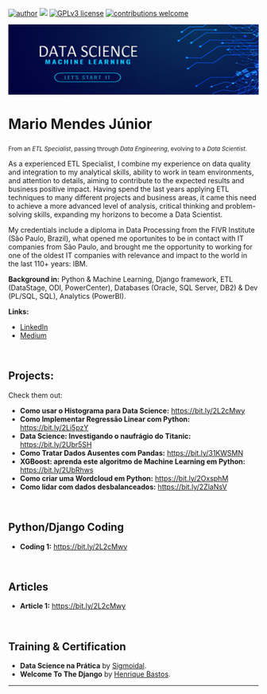 [![author](https://img.shields.io/badge/author-mariomendesjr-red.svg)](https://www.linkedin.com/in/mariomendesjr) [![](https://img.shields.io/badge/python-3.7+-blue.svg)](https://www.python.org/downloads/release/python-365/) [![GPLv3 license](https://img.shields.io/badge/License-GPLv3-blue.svg)](http://perso.crans.org/besson/LICENSE.html) [![contributions welcome](https://img.shields.io/badge/contributions-welcome-brightgreen.svg?style=flat)](https://github.com/mariomendesjr/mj_data_science/issues)

<p align="center">
  <img src="https://github.com/mariomendesjr/mj_data_science/blob/main/Banner_repo_v3.PNG" >
</p>

# Mario Mendes Júnior
<sub>From an *ETL Specialist*, passing through *Data Engineering*, evolving to a *Data Scientist*.</sub>

As a experienced ETL Specialist, I combine my experience on data quality and integration to my analytical skills, ability to work in team environments, and attention to details, aiming to contribute to the expected results and business positive impact. Having spend the last years applying ETL techniques to many different projects and business areas, it came this need to achieve a more advanced level of analysis, critical thinking and problem-solving skills, expanding my horizons to become a Data Scientist.

My credentials include a diploma in Data Processing from the FIVR Institute (São Paulo, Brazil), what opened me oportunites to be in contact with IT companies from São Paulo, and brought me the opportunity to working for one of the oldest IT companies with relevance and impact to the world in the last 110+ years: IBM.

**Background in:** Python & Machine Learning, Django framework, ETL (DataStage, ODI, PowerCenter), Databases (Oracle, SQL Server, DB2) & Dev (PL/SQL, SQL), Analytics (PowerBI).

**Links:**
* <a href="https://www.linkedin.com/in/mariomendesjr" target="_blank" rel="noopener noreferrer">LinkedIn</a>
* <a href="https://www.medium.com/@mario.mendesjr" target="_blank" rel="noopener noreferrer">Medium</a>
<br>

## Projects:
Check them out:
* **Como usar o Histograma para Data Science:** https://bit.ly/2L2cMwy
* **Como Implementar Regressão Linear com Python:** https://bit.ly/2Li5pzY
* **Data Science: Investigando o naufrágio do Titanic:** https://bit.ly/2Ubr5SH
* **Como Tratar Dados Ausentes com Pandas:** https://bit.ly/31KWSMN
* **XGBoost: aprenda este algoritmo de Machine Learning em Python:** https://bit.ly/2UbRhws
* **Como criar uma Wordcloud em Python:** https://bit.ly/2OxsphM
* **Como lidar com dados desbalanceados:** https://bit.ly/2ZlaNsV
<br>

## Python/Django Coding
* **Coding 1:** https://bit.ly/2L2cMwy
<br>

## Articles
* **Article 1:** https://bit.ly/2L2cMwy
<br>

## Training & Certification
* **Data Science na Prática** by <a href="https://sigmoidal.ai" target="_blank" rel="noopener noreferrer">Sigmoidal</a>.
* **Welcome To The Django** by <a href="https://henriquebastos.net" target="_blank" rel="noopener noreferrer">Henrique Bastos</a>.

---




